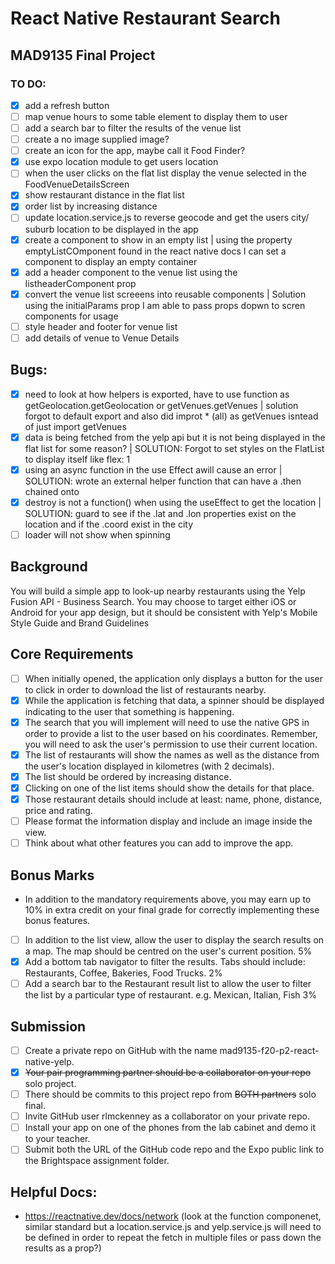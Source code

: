 # React Native Restaurant Search

## MAD9135 Final Project

### TO DO:

- [x] add a refresh button
- [ ] map venue hours to some table element to display them to user
- [ ] add a search bar to filter the results of the venue list
- [ ] create a no image supplied image?
- [ ] create an icon for the app, maybe call it Food Finder?
- [x] use expo location module to get users location
- [ ] when the user clicks on the flat list display the venue selected in the FoodVenueDetailsScreen
- [x] show restaurant distance in the flat list
- [x] order list by increasing distance
- [ ] update location.service.js to reverse geocode and get the users city/ suburb location to be displayed in the app
- [x] create a component to show in an empty list | using the property emptyListCOmponent found in the react native docs I can set a component to display an empty container
- [x] add a header component to the venue list using the listheaderComponent prop
- [x] convert the venue list screeens into reusable components | Solution using the initialParams prop I am able to pass props dopwn to scren components for usage
- [ ] style header and footer for venue list
- [ ] add details of venue to Venue Details

## Bugs:

- [x] need to look at how helpers is exported, have to use function as getGeolocation.getGeolocation or getVenues.getVenues | solution forgot to default export and also did improt \* (all) as getVenues isntead of just import getVenues
- [x] data is being fetched from the yelp api but it is not being displayed in the flat list for some reason? | SOLUTION: Forgot to set styles on the FlatList to display itself like flex: 1
- [x] using an async function in the use Effect awill cause an error | SOLUTION: wrote an external helper function that can have a .then chained onto
- [x] destroy is not a function() when using the useEffect to get the location | SOLUTION: guard to see if the .lat and .lon properties exist on the location and if the .coord exist in the city
- [ ] loader will not show when spinning

## Background

You will build a simple app to look-up nearby restaurants using the Yelp Fusion API - Business Search. You may choose to target either iOS or Android for your app design, but it should be consistent with Yelp's Mobile Style Guide
and Brand Guidelines

## Core Requirements

- [ ] When initially opened, the application only displays a button for the user to click in order to download the list of restaurants nearby.
- [x] While the application is fetching that data, a spinner should be displayed indicating to the user that something is happening.
- [x] The search that you will implement will need to use the native GPS in order to provide a list to the user based on his coordinates. Remember, you will need to ask the user's permission to use their current location.
- [x] The list of restaurants will show the names as well as the distance from the user's location displayed in kilometres (with 2 decimals).
- [x] The list should be ordered by increasing distance.
- [x] Clicking on one of the list items should show the details for that place.
- [x] Those restaurant details should include at least: name, phone, distance, price and rating.
- [ ] Please format the information display and include an image inside the view.
- [ ] Think about what other features you can add to improve the app.

## Bonus Marks

- In addition to the mandatory requirements above, you may earn up to 10% in extra credit on your final grade for correctly implementing these bonus features.

* [ ] In addition to the list view, allow the user to display the search results on a map. The map should be centred on the user's current position. 5%
* [x] Add a bottom tab navigator to filter the results. Tabs should include: Restaurants, Coffee, Bakeries, Food Trucks. 2%
* [ ] Add a search bar to the Restaurant result list to allow the user to filter the list by a particular type of restaurant. e.g. Mexican, Italian, Fish 3%

## Submission

- [ ] Create a private repo on GitHub with the name mad9135-f20-p2-react-native-yelp.
- [x] ~~Your pair programming partner should be a collaborator on your repo~~ solo project.
- [ ] There should be commits to this project repo from ~~BOTH partners~~ solo final.
- [ ] Invite GitHub user rlmckenney as a collaborator on your private repo.
- [ ] Install your app on one of the phones from the lab cabinet and demo it to your teacher.
- [ ] Submit both the URL of the GitHub code repo and the Expo public link to the Brightspace assignment folder.

## Helpful Docs:

- https://reactnative.dev/docs/network (look at the function componenet, similar standard but a location.service.js and yelp.service.js will need to be defined in order to repeat the fetch in multiple files or pass down the results as a prop?)
